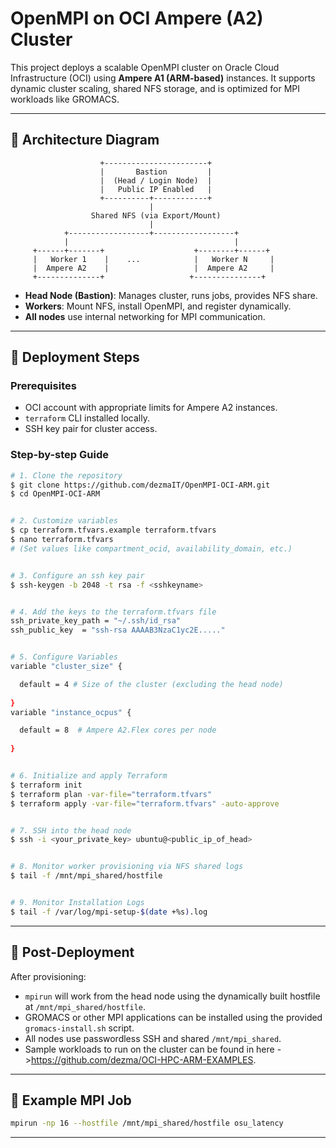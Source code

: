 # OpenMPI on OCI Ampere (A2) Cluster

This project deploys a scalable OpenMPI cluster on Oracle Cloud Infrastructure (OCI) using **Ampere A1 (ARM-based)** instances. It supports dynamic cluster scaling, shared NFS storage, and is optimized for MPI workloads like GROMACS.

---

## 📐 Architecture Diagram

```
                    +-----------------------+
                    |       Bastion         |
                    |  (Head / Login Node)  |
                    |   Public IP Enabled   |
                    +----------+------------+
                               |
                  Shared NFS (via Export/Mount)
                               |
            +------------------+------------------+
            |                                     |
     +------+-------+                    +--------+------+
     |   Worker 1    |    ...            |   Worker N     |
     |  Ampere A2    |                   |  Ampere A2     |
     +--------------+                   +---------------+
```

* **Head Node (Bastion)**: Manages cluster, runs jobs, provides NFS share.
* **Workers**: Mount NFS, install OpenMPI, and register dynamically.
* **All nodes** use internal networking for MPI communication.

---

## 🚀 Deployment Steps

### Prerequisites

* OCI account with appropriate limits for Ampere A2 instances.
* `terraform` CLI installed locally.
* SSH key pair for cluster access.

### Step-by-step Guide

```bash
# 1. Clone the repository
$ git clone https://github.com/dezmaIT/OpenMPI-OCI-ARM.git
$ cd OpenMPI-OCI-ARM


# 2. Customize variables
$ cp terraform.tfvars.example terraform.tfvars
$ nano terraform.tfvars
# (Set values like compartment_ocid, availability_domain, etc.)


# 3. Configure an ssh key pair
$ ssh-keygen -b 2048 -t rsa -f <sshkeyname>


# 4. Add the keys to the terraform.tfvars file
ssh_private_key_path = "~/.ssh/id_rsa"
ssh_public_key  = "ssh-rsa AAAAB3NzaC1yc2E....."


# 5. Configure Variables
variable "cluster_size" {

  default = 4 # Size of the cluster (excluding the head node)
 
}
variable "instance_ocpus" {

  default = 8  # Ampere A2.Flex cores per node
  
}


# 6. Initialize and apply Terraform
$ terraform init 
$ terraform plan -var-file="terraform.tfvars"
$ terraform apply -var-file="terraform.tfvars" -auto-approve


# 7. SSH into the head node
$ ssh -i <your_private_key> ubuntu@<public_ip_of_head>


# 8. Monitor worker provisioning via NFS shared logs
$ tail -f /mnt/mpi_shared/hostfile


# 9. Monitor Installation Logs
$ tail -f /var/log/mpi-setup-$(date +%s).log

```

---

## 🔧 Post-Deployment

After provisioning:

* `mpirun` will work from the head node using the dynamically built hostfile at `/mnt/mpi_shared/hostfile`.
* GROMACS or other MPI applications can be installed using the provided `gromacs-install.sh` script.
* All nodes use passwordless SSH and shared `/mnt/mpi_shared`.
* Sample workloads to run on the cluster can be found in here ->https://github.com/dezma/OCI-HPC-ARM-EXAMPLES.

---


## 🧪 Example MPI Job

```bash
mpirun -np 16 --hostfile /mnt/mpi_shared/hostfile osu_latency
```

---